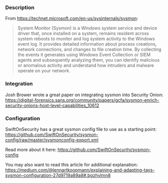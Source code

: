 ### Description
From https://technet.microsoft.com/en-us/sysinternals/sysmon:
> System Monitor (Sysmon) is a Windows system service and device driver that, once installed on a system, remains resident across system reboots to monitor and log system activity to the Windows event log. It provides detailed information about process creations, network connections, and changes to file creation time. By collecting the events it generates using Windows Event Collection or SIEM agents and subsequently analyzing them, you can identify malicious or anomalous activity and understand how intruders and malware operate on your network.

### Integration
Josh Brower wrote a great paper on integrating sysmon into Security Onion:  
https://digital-forensics.sans.org/community/papers/gcfa/sysmon-enrich-security-onions-host-level-capabilities_10612

### Configuration
SwiftOnSecurity has a great sysmon config file to use as a starting point:  
https://github.com/SwiftOnSecurity/sysmon-config/raw/master/sysmonconfig-export.xml

Read more about it here:
https://github.com/SwiftOnSecurity/sysmon-config

You may also want to read this article for additional explanation:  
https://medium.com/@lennartkoopmann/explaining-and-adapting-tays-sysmon-configuration-27d9719a89a8#.bgzhylmn8